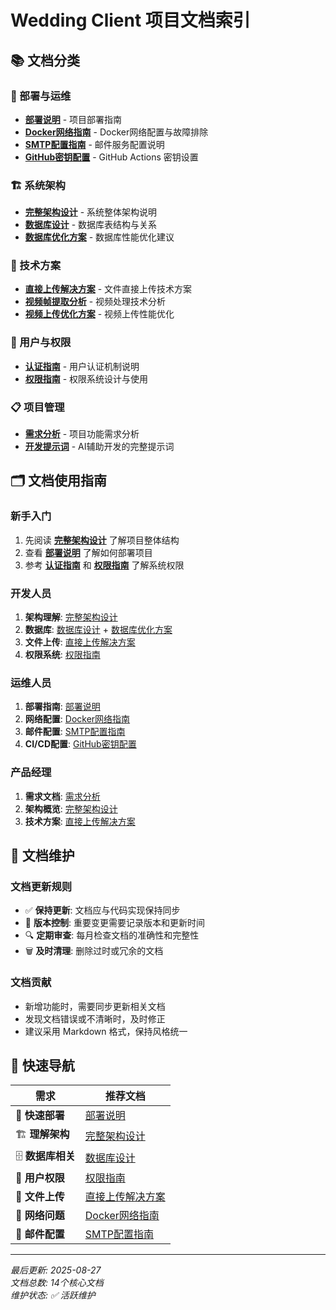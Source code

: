 # Wedding Client 项目文档索引

## 📚 文档分类

### 🚀 部署与运维
- **[部署说明](DEPLOYMENT_README.md)** - 项目部署指南
- **[Docker网络指南](DOCKER_NETWORK_GUIDE.md)** - Docker网络配置与故障排除
- **[SMTP配置指南](SMTP_SETUP.md)** - 邮件服务配置说明
- **[GitHub密钥配置](github-secrets-setup.md)** - GitHub Actions 密钥设置

### 🏗️ 系统架构
- **[完整架构设计](complete-architecture-design.md)** - 系统整体架构说明
- **[数据库设计](database-design.md)** - 数据库表结构与关系
- **[数据库优化方案](database-optimization-alternatives.md)** - 数据库性能优化建议

### 🔧 技术方案
- **[直接上传解决方案](DIRECT_UPLOAD_SOLUTION.md)** - 文件直接上传技术方案
- **[视频帧提取分析](video-frame-extraction-analysis.md)** - 视频处理技术分析
- **[视频上传优化方案](视频上传优化方案.md)** - 视频上传性能优化

### 👥 用户与权限
- **[认证指南](AUTH_GUIDE.md)** - 用户认证机制说明
- **[权限指南](PERMISSION_GUIDE.md)** - 权限系统设计与使用

### 📋 项目管理
- **[需求分析](requirements-analysis.md)** - 项目功能需求分析
- **[开发提示词](claude-development-prompt.md)** - AI辅助开发的完整提示词

## 🗂️ 文档使用指南

### 新手入门
1. 先阅读 **[完整架构设计](complete-architecture-design.md)** 了解项目整体结构
2. 查看 **[部署说明](DEPLOYMENT_README.md)** 了解如何部署项目
3. 参考 **[认证指南](AUTH_GUIDE.md)** 和 **[权限指南](PERMISSION_GUIDE.md)** 了解系统权限

### 开发人员
1. **架构理解**: [完整架构设计](complete-architecture-design.md)
2. **数据库**: [数据库设计](database-design.md) + [数据库优化方案](database-optimization-alternatives.md)
3. **文件上传**: [直接上传解决方案](DIRECT_UPLOAD_SOLUTION.md)
4. **权限系统**: [权限指南](PERMISSION_GUIDE.md)

### 运维人员
1. **部署指南**: [部署说明](DEPLOYMENT_README.md)
2. **网络配置**: [Docker网络指南](DOCKER_NETWORK_GUIDE.md)
3. **邮件配置**: [SMTP配置指南](SMTP_SETUP.md)
4. **CI/CD配置**: [GitHub密钥配置](github-secrets-setup.md)

### 产品经理
1. **需求文档**: [需求分析](requirements-analysis.md)
2. **架构概览**: [完整架构设计](complete-architecture-design.md)
3. **技术方案**: [直接上传解决方案](DIRECT_UPLOAD_SOLUTION.md)

## 📝 文档维护

### 文档更新规则
- ✅ **保持更新**: 文档应与代码实现保持同步
- 📝 **版本控制**: 重要变更需要记录版本和更新时间
- 🔍 **定期审查**: 每月检查文档的准确性和完整性
- 🗑️ **及时清理**: 删除过时或冗余的文档

### 文档贡献
- 新增功能时，需要同步更新相关文档
- 发现文档错误或不清晰时，及时修正
- 建议采用 Markdown 格式，保持风格统一

## 🚀 快速导航

| 需求 | 推荐文档 |
|------|----------|
| 🔧 **快速部署** | [部署说明](DEPLOYMENT_README.md) |
| 🏗️ **理解架构** | [完整架构设计](complete-architecture-design.md) |
| 🗄️ **数据库相关** | [数据库设计](database-design.md) |
| 👤 **用户权限** | [权限指南](PERMISSION_GUIDE.md) |
| 📁 **文件上传** | [直接上传解决方案](DIRECT_UPLOAD_SOLUTION.md) |
| 🐛 **网络问题** | [Docker网络指南](DOCKER_NETWORK_GUIDE.md) |
| 📧 **邮件配置** | [SMTP配置指南](SMTP_SETUP.md) |

---

*最后更新: 2025-08-27*  
*文档总数: 14个核心文档*  
*维护状态: ✅ 活跃维护*